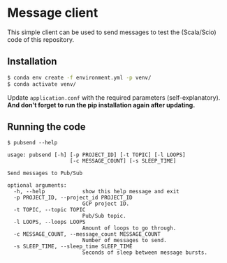 # Message client
This simple client can be used to send messages to test the (Scala/Scio) code of this repository.

## Installation
```bash
$ conda env create -f environment.yml -p venv/
$ conda activate venv/
```
Update `application.conf` with the required parameters (self-explanatory). **And don't forget to run
the pip installation again after updating.**

## Running the code
```
$ pubsend --help

usage: pubsend [-h] [-p PROJECT_ID] [-t TOPIC] [-l LOOPS]
                    [-c MESSAGE_COUNT] [-s SLEEP_TIME]

Send messages to Pub/Sub

optional arguments:
  -h, --help            show this help message and exit
  -p PROJECT_ID, --project_id PROJECT_ID
                        GCP project ID.
  -t TOPIC, --topic TOPIC
                        Pub/Sub topic.
  -l LOOPS, --loops LOOPS
                        Amount of loops to go through.
  -c MESSAGE_COUNT, --message_count MESSAGE_COUNT
                        Number of messages to send.
  -s SLEEP_TIME, --sleep_time SLEEP_TIME
                        Seconds of sleep between message bursts.
```

